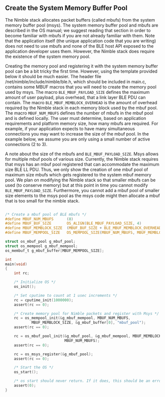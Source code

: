 ##  Create the System Memory Buffer Pool

The Nimble stack allocates packet buffers (called mbufs) from the system memory buffer pool (msys). The system memory buffer pool and mbufs are described in the OS manual; we suggest reading that section in order to become familiar with mbufs if you are not already familiar with them. Note that the application itself (the unique application code that you are writing) does not need to use mbufs and none of the BLE host API exposed to the application developer uses them. However, the Nimble stack does require the existence of the system memory pool.

Creating the memory pool and registering it with the system memory buffer pool can be a bit tricky the first time. However, using the template provided below it should be much easier. The header file /net/nimble/include/nimble/ble.h, which should be included in main.c, contains some MBUF macros that you will need to create the memory pool used by msys. The macro `BLE_MBUF_PAYLOAD_SIZE` defines the maximum amount of user payload, plus overhead, that a link layer BLE PDU can contain. The macro `BLE_MBUF_MEMBLOCK_OVERHEAD` is the amount of overhead required by the Nimble stack in each memory block used by the mbuf pool. The macro `MBUF_NUM_MBUFS` defines the number of mbufs in the mbuf pool and is defined locally. The user must determine, based on application requirements and platform memory size, how many mbufs are required. For example, if your application expects to have many simultaneous connections you may want to increase the size of the mbuf pool. In the example below, we assume you are only using a small number of active connections (2 to 3).

A note about the size of the mbufs and `BLE_MBUF_PAYLOAD_SIZE`. Msys allows for multiple mbuf pools of various size. Currently, the Nimble stack requires that msys has an mbuf pool registered that can accommodate the maximum size BLE LL PDU. Thus, we only show the creation of one mbuf pool of maximum size mbufs which gets registered to the system mbuf memory pool. We plan on modifying the Nimble stack so that smaller mbufs can be used (to conserve memory) but at this point in time you cannot modify `BLE_MBUF_PAYLOAD_SIZE`. Furthermore, you cannot add a mbuf pool of smaller size elements to the msys pool as the msys code might then allocate a mbuf that is too small for the nimble stack.

```c hl_lines="1 2 3 4 5 6 7 8 9 23 24 25 26 27 28 29 30 31 32 33"
    
/* Create a mbuf pool of BLE mbufs */
#define MBUF_NUM_MBUFS      (8)
#define MBUF_BUF_SIZE       OS_ALIGN(BLE_MBUF_PAYLOAD_SIZE, 4)
#define MBUF_MEMBLOCK_SIZE  (MBUF_BUF_SIZE + BLE_MBUF_MEMBLOCK_OVERHEAD)
#define MBUF_MEMPOOL_SIZE   OS_MEMPOOL_SIZE(MBUF_NUM_MBUFS, MBUF_MEMBLOCK_SIZE)

struct os_mbuf_pool g_mbuf_pool;
struct os_mempool g_mbuf_mempool;
os_membuf_t g_mbuf_buffer[MBUF_MEMPOOL_SIZE];

int
main(void)
{
	int rc;

    /* Initialize OS */
    os_init();

    /* Set cputime to count at 1 usec increments */
    rc = cputime_init(1000000);
    assert(rc == 0);

    /* Create memory pool for Nimble packets and register with Msys */
    rc = os_mempool_init(&g_mbuf_mempool, MBUF_NUM_MBUFS,
            MBUF_MEMBLOCK_SIZE, &g_mbuf_buffer[0], "mbuf_pool");
    assert(rc == 0);

    rc = os_mbuf_pool_init(&g_mbuf_pool, &g_mbuf_mempool, MBUF_MEMBLOCK_SIZE,
                           MBUF_NUM_MBUFS);
    assert(rc == 0);

    rc = os_msys_register(&g_mbuf_pool);
    assert(rc == 0);

    /* Start the OS */
    os_start();

    /* os start should never return. If it does, this should be an error */
    assert(0);
}
```

<br>

